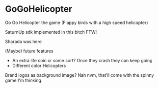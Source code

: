 # GoGoHelicopter
Go Go Helicopter the game (Flappy birds with a high speed helicopter) 

SaturnUp sdk implemented in this bitch FTW!

Sharada was here

(Maybe) future features
- An extra life coin or some sort? Once they crash they can keep going
- Different color Helicopters

Brand logos as background image? Nah nvm, that'll come with the spinny game I'm thinking.